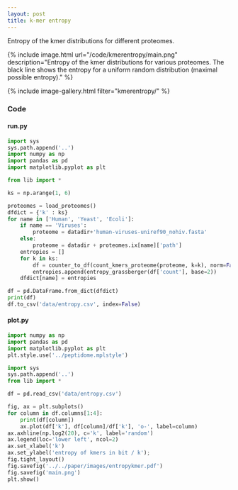 ```yaml
---
layout: post
title: k-mer entropy
---
```


Entropy of the kmer distributions for different proteomes.

{% include image.html
   url="/code/kmerentropy/main.png"
   description="Entropy of the kmer distributions for various proteomes. The black line shows the entropy for a uniform random distribution (maximal possible entropy)."
%}



{% include image-gallery.html filter="kmerentropy/" %}

### Code 
#### run.py

```python
import sys
sys.path.append('..')
import numpy as np
import pandas as pd
import matplotlib.pyplot as plt

from lib import *

ks = np.arange(1, 6)

proteomes = load_proteomes()
dfdict = {'k' : ks}
for name in ['Human', 'Yeast', 'Ecoli']:
    if name == 'Viruses':
        proteome = datadir+'human-viruses-uniref90_nohiv.fasta'
    else:
        proteome = datadir + proteomes.ix[name]['path']
    entropies = []
    for k in ks:
        df = counter_to_df(count_kmers_proteome(proteome, k=k), norm=False)
        entropies.append(entropy_grassberger(df['count'], base=2))
    dfdict[name] = entropies

df = pd.DataFrame.from_dict(dfdict)
print(df)
df.to_csv('data/entropy.csv', index=False)

```
#### plot.py

```python
import numpy as np
import pandas as pd
import matplotlib.pyplot as plt
plt.style.use('../peptidome.mplstyle')

import sys
sys.path.append('..')
from lib import *

df = pd.read_csv('data/entropy.csv')

fig, ax = plt.subplots()
for column in df.columns[1:4]:
    print(df[column])
    ax.plot(df['k'], df[column]/df['k'], 'o-', label=column)
ax.axhline(np.log2(20), c='k', label='random')
ax.legend(loc='lower left', ncol=2)
ax.set_xlabel('k')
ax.set_ylabel('entropy of kmers in bit / k');
fig.tight_layout()
fig.savefig('../../paper/images/entropykmer.pdf')
fig.savefig('main.png')
plt.show()

```
